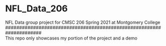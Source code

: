 # NFL_Data_206
NFL Data group project for CMSC 206 Spring 2021 at Montgomery College 
#####################################################################<br />
This repo only showcases my portion of the project and a demo

